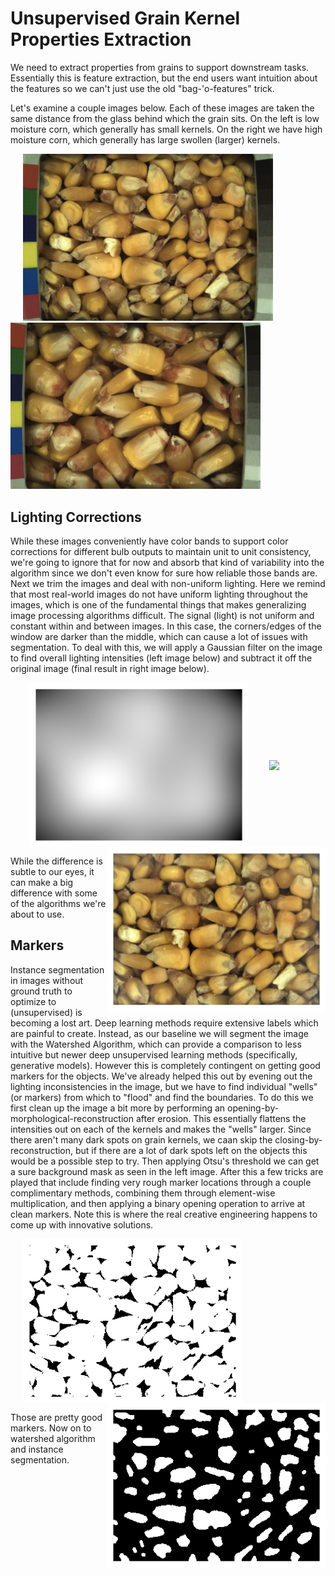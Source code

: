 # Unsupervised Grain Kernel Properties Extraction

We need to extract properties from grains to support downstream tasks.  Essentially this is feature extraction, but the end users want intuition about the features so we can't just use the old "bag-'o-features" trick.

Let's examine a couple images below.  Each of these images are taken the same distance from the glass behind which the grain sits.  On the left is low moisture corn, which generally has small kernels.  On the right we have high moisture corn, which generally has large swollen (larger) kernels.


<img src="Data/NG3_GQ_Corn_11MC_59lbs_50F_2017-11-16_11-0-33_Sensor-1_Frame-36_Ts-1510851850.1548.png" width="400" hspace="20">  <img src="Data/NG3_GQ_Corn_32MC_53lbs_99F_2017-7-18_10-31-45_Sensor-1_Frame-32_Ts-1500374550.1573.png" width="400">

## Lighting Corrections
While these images conveniently have color bands to support color corrections for different bulb outputs to maintain unit to unit consistency, we're going to ignore that for now and absorb that kind of variability into the algorithm since we don't even know for sure how reliable those bands are.  Next we trim the images and deal with non-uniform lighting.  Here we remind that most real-world images do not have uniform lighting throughout the images, which is one of the fundamental things that makes generalizing image processing algorithms difficult.  The signal (light) is not uniform and constant within and between images.  In this case, the corners/edges of the window are darker than the middle, which can cause a lot of issues with segmentation.  To deal with this, we will apply a Gaussian filter on the image to find overall lighting intensities (left image below) and subtract it off the original image (final result in right image below).

<img src="Data/VignettingLowMois.png" width="350" hspace="30" align="center"> <img src="https://previews.123rf.com/images/romanika/romanika1802/romanika180202585/96728794-right-arrow-symbol-line-icon.jpg" width="60" hspace="0" align="center"> <img src="Data/low_mois_vig_corrected.png" width="350" hspace="0" align="right">


While the difference is subtle to our eyes, it can make a big difference with some of the algorithms we're about to use.

## Markers
Instance segmentation in images without ground truth to optimize to (unsupervised) is becoming a lost art.  Deep learning methods require extensive labels which are painful to create.  Instead, as our baseline we will segment the image with the Watershed Algorithm, which can provide a comparison to less intuitive but newer deep unsupervised learning methods (specifically, generative models).  However this is completely contingent on getting good markers for the objects.  We've already helped this out by evening out the lighting inconsistencies in the image, but we have to find individual "wells" (or markers) from which to "flood" and find the boundaries.  To do this we first clean up the image a bit more by performing an opening-by-morphological-reconstruction after erosion. This essentially flattens the intensities out on each of the kernels and makes the "wells" larger.  Since there aren't many dark spots on grain kernels, we caan skip the closing-by-reconstruction, but if there are a lot of dark spots left on the objects this would be a possible step to try.  Then applying Otsu's threshold we can get a sure background mask as seen in the left image.  After this a few tricks are played that include finding very rough marker locations through a couple complimentary methods, combining them through element-wise multiplication, and then applying a binary opening operation to arrive at clean markers.  Note this is where the real creative engineering happens to come up with innovative solutions.

<img src="Data/sure_bg.png" width="350" hspace="20" align="center"> <img src="Data/sure_fgo.png" width="350" hspace="0" align="right">

Those are pretty good markers.  Now on to watershed algorithm and instance segmentation.

